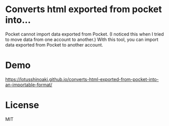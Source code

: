 # Converts html exported from pocket into...

Pocket cannot import data exported from Pocket.
(I noticed this when I tried to move data from one account to another.)
With this tool, you can import data exported from Pocket to another account.

# Demo

https://lotusshinoaki.github.io/converts-html-exported-from-pocket-into-an-importable-format/

# License

MIT

